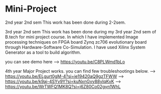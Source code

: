 # Mini-Project
2nd year 2nd sem
This work has been done during 2-2sem. 

3rd year 2nd sem
This work has been done during my 3rd year 2nd sem of B.tech for mini project course. In which I have implemented Image processing techniques on FPGA board Zynq zc706 evolutionary board through Hardware-Software Co-Simulation. I have used Xilinx System Generator as a tool to build algorithm.

you can see demo here --> https://youtu.be/C8PLWmd1bLo

4th year Major Project works. you can find few troubleshootings below.
--> https://youtu.be/ELgurt0gM-4?si=ie19420aQ9gzTFWW
--> https://youtu.be/k9aj-4SYv9Y?si=kuNxnGvv88yIqKvK
--> https://youtu.be/WrTWFQ1MK8Q?si=j6Z80Co02gyn1WhL

